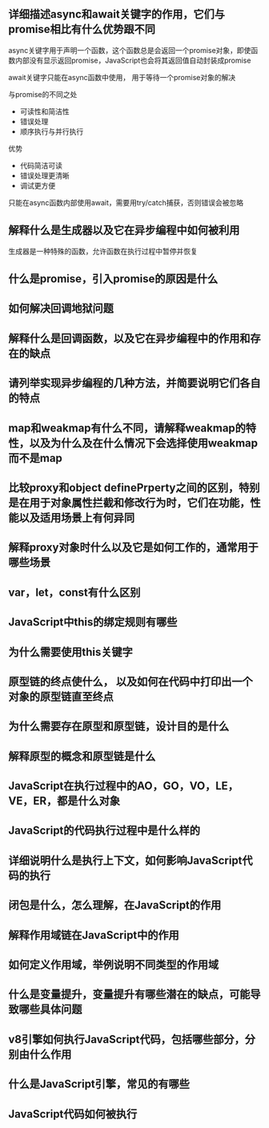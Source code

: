 ## 详细描述async和await关键字的作用，它们与promise相比有什么优势跟不同

async关键字用于声明一个函数，这个函数总是会返回一个promise对象，即使函数内部没有显示返回promise，JavaScript也会将其返回值自动封装成promise

await关键字只能在async函数中使用， 用于等待一个promise对象的解决

与promise的不同之处

- 可读性和简洁性
- 错误处理
- 顺序执行与并行执行

优势

- 代码简洁可读
- 错误处理更清晰
- 调试更方便

只能在async函数内部使用await，需要用try/catch捕获，否则错误会被忽略



## 解释什么是生成器以及它在异步编程中如何被利用

生成器是一种特殊的函数，允许函数在执行过程中暂停并恢复



## 什么是promise，引入promise的原因是什么



## 如何解决回调地狱问题



## 解释什么是回调函数，以及它在异步编程中的作用和存在的缺点



## 请列举实现异步编程的几种方法，并简要说明它们各自的特点



## map和weakmap有什么不同，请解释weakmap的特性，以及为什么及在什么情况下会选择使用weakmap而不是map



## 比较proxy和object definePrperty之间的区别，特别是在用于对象属性拦截和修改行为时，它们在功能，性能以及适用场景上有何异同



## 解释proxy对象时什么以及它是如何工作的，通常用于哪些场景



## var，let，const有什么区别



## JavaScript中this的绑定规则有哪些



## 为什么需要使用this关键字



## 原型链的终点使什么， 以及如何在代码中打印出一个对象的原型链直至终点



## 为什么需要存在原型和原型链，设计目的是什么



## 解释原型的概念和原型链是什么



## JavaScript在执行过程中的AO，GO，VO，LE，VE，ER，都是什么对象



## JavaScript的代码执行过程中是什么样的



## 详细说明什么是执行上下文，如何影响JavaScript代码的执行



## 闭包是什么，怎么理解，在JavaScript的作用



## 解释作用域链在JavaScript中的作用



## 如何定义作用域，举例说明不同类型的作用域



## 什么是变量提升，变量提升有哪些潜在的缺点，可能导致哪些具体问题



## v8引擎如何执行JavaScript代码，包括哪些部分，分别由什么作用



## 什么是JavaScript引擎，常见的有哪些



## JavaScript代码如何被执行





